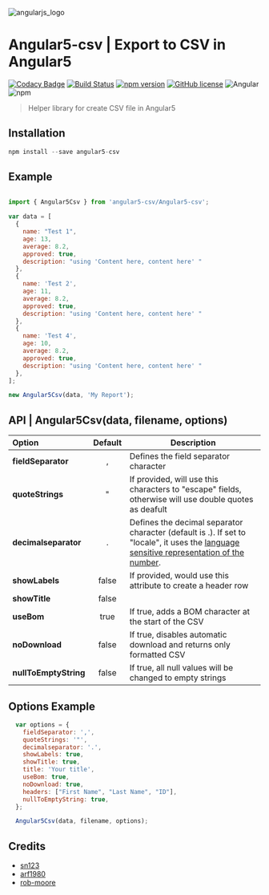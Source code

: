 ![angularjs_logo](https://user-images.githubusercontent.com/4659608/37036392-9bf53686-2160-11e8-95fc-bbab638d7d60.png)

# Angular5-csv | Export to CSV  in Angular5


[![Codacy Badge](https://api.codacy.com/project/badge/Grade/e2133aa828054d7c865563b50100eb8b)](https://www.codacy.com/app/me_101/angular5-csv?utm_source=github.com&amp;utm_medium=referral&amp;utm_content=alhazmy13/angular5-csv&amp;utm_campaign=Badge_Grade)
[![Build Status](https://travis-ci.org/alhazmy13/angular5-csv.svg?branch=master)](https://travis-ci.org/alhazmy13/angular5-csv)
[![npm version](https://badge.fury.io/js/angular5-csv.svg)](https://badge.fury.io/js/angular5-csv)
[![GitHub license](https://img.shields.io/github/license/alhazmy13/angular5-csv.svg)](https://github.com/alhazmy13/angular5-csv)
![Angular](https://img.shields.io/badge/Angular-%3E%3D5.0-red.svg)
![npm](https://img.shields.io/npm/dm/angular5-csv.svg)

> Helper library for create CSV file in Angular5
> 

## Installation 

```javascript
npm install --save angular5-csv
```

## Example 
```javascript

import { Angular5Csv } from 'angular5-csv/Angular5-csv';

var data = [
  {
    name: "Test 1",
    age: 13,
    average: 8.2,
    approved: true,
    description: "using 'Content here, content here' "
  },
  {
    name: 'Test 2',
    age: 11,
    average: 8.2,
    approved: true,
    description: "using 'Content here, content here' "
  },
  {
    name: 'Test 4',
    age: 10,
    average: 8.2,
    approved: true,
    description: "using 'Content here, content here' "
  },
];

new Angular5Csv(data, 'My Report');

```

## API | **Angular5Csv(data, filename, options)**


| Option        | Default           | Description  |
| :------------- |:-------------:| -----|
| **fieldSeparator**      | , | Defines the field separator character |
| **quoteStrings**      | "      | If provided, will use this characters to "escape" fields, otherwise will use double quotes as deafult |
| **decimalseparator** | .      | Defines the decimal separator character (default is .). If set to "locale", it uses the [language sensitive representation of the number](https://developer.mozilla.org/en-US/docs/Web/JavaScript/Reference/Global_Objects/Number/toLocaleString).|
| **showLabels** | false      | If provided, would use this attribute to create a header row |
| **showTitle** | false      |   |
| **useBom** | true      | If true, adds a BOM character at the start of the CSV |
| **noDownload** | false      | If true, disables automatic download and returns only formatted CSV |
| **nullToEmptyString** | false      | If true, all null values will be changed to empty strings |


## Options Example

```javascript
  var options = { 
    fieldSeparator: ',',
    quoteStrings: '"',
    decimalseparator: '.',
    showLabels: true, 
    showTitle: true,
    title: 'Your title',
    useBom: true,
    noDownload: true,
    headers: ["First Name", "Last Name", "ID"],
    nullToEmptyString: true,
  };

  Angular5Csv(data, filename, options);

```

## Credits



 * [sn123](https://github.com/sn123)
 * [arf1980](https://github.com/arf1980)
 * [rob-moore](https://github.com/rob-moore)